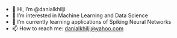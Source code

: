 - 👋 Hi, I’m @danialkhilji
- 👀 I’m interested in Machine Learning and Data Science
- 🌱 I’m currently learning applications of Spiking Neural Networks
- 📫 How to reach me: danialkhilji@yahoo.com

<!---
danialkhilji/danialkhilji is a ✨ special ✨ repository because its `README.md` (this file) appears on your GitHub profile.
You can click the Preview link to take a look at your changes.
--->
